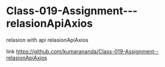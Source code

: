 # Class-019-Assignment---relasionApiAxios
relasion with api relasionApiAxios

link https://github.com/kumarananda/Class-019-Assignment--relasionApiAxios

